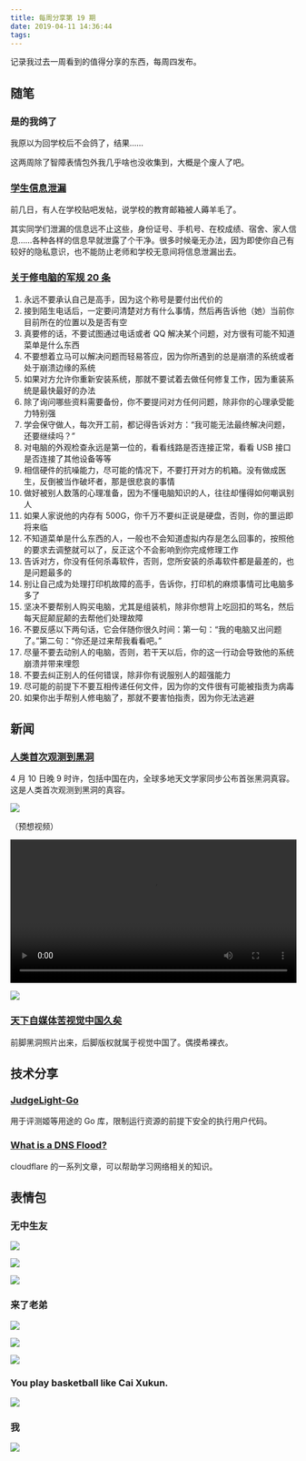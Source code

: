 ```yaml
---
title: 每周分享第 19 期
date: 2019-04-11 14:36:44
tags:
---
```


记录我过去一周看到的值得分享的东西，每周四发布。

<!--more-->

## 随笔

### 是的我鸽了

我原以为回学校后不会鸽了，结果……

这两周除了智障表情包外我几乎啥也没收集到，大概是个废人了吧。

### [学生信息泄漏](http://tieba.baidu.com/p/6096241573)

前几日，有人在学校贴吧发帖，说学校的教育邮箱被人薅羊毛了。

其实同学们泄漏的信息远不止这些，身份证号、手机号、在校成绩、宿舍、家人信息……各种各样的信息早就泄露了个干净。很多时候毫无办法，因为即使你自己有较好的隐私意识，也不能防止老师和学校无意间将信息泄漏出去。

### [关于修电脑的军规 20 条](https://www.v2ex.com/t/553034)

1. 永远不要承认自己是高手，因为这个称号是要付出代价的
2. 接到陌生电话后，一定要问清楚对方有什么事情，然后再告诉他（她）当前你目前所在的位置以及是否有空
3. 真要修的话，不要试图通过电话或者 QQ 解决某个问题，对方很有可能不知道菜单是什么东西
4. 不要想着立马可以解决问题而轻易答应，因为你所遇到的总是崩溃的系统或者处于崩溃边缘的系统
5. 如果对方允许你重新安装系统，那就不要试着去做任何修复工作，因为重装系统是最快最好的办法
6. 除了询问哪些资料需要备份，你不要提问对方任何问题，除非你的心理承受能力特别强
7. 学会保守做人，每次开工前，都记得告诉对方：“我可能无法最终解决问题，还要继续吗？”
8. 对电脑的外观检查永远是第一位的，看看线路是否连接正常，看看 USB 接口是否连接了其他设备等等
9. 相信硬件的抗噪能力，尽可能的情况下，不要打开对方的机箱。没有做成医生，反倒被当作破坏者，那是很悲哀的事情
10. 做好被别人数落的心理准备，因为不懂电脑知识的人，往往却懂得如何嘲讽别人
11. 如果人家说他的内存有 500G，你千万不要纠正说是硬盘，否则，你的噩运即将来临
12. 不知道菜单是什么东西的人，一般也不会知道虚拟内存是怎么回事的，按照他的要求去调整就可以了，反正这个不会影响到你完成修理工作
13. 告诉对方，你没有任何杀毒软件，否则，您所安装的杀毒软件都是最差的，也是问题最多的
14. 别让自己成为处理打印机故障的高手，告诉你，打印机的麻烦事情可比电脑多多了
15. 坚决不要帮别人购买电脑，尤其是组装机，除非你想背上吃回扣的骂名，然后每天屁颠屁颠的去帮他们处理故障
16. 不要反感以下两句话，它会伴随你很久时间：第一句：“我的电脑又出问题了。”第二句：“你还是过来帮我看看吧。”
17. 尽量不要去动别人的电脑，否则，若干天以后，你的这一行动会导致他的系统崩溃并带来埋怨
18. 不要去纠正别人的任何错误，除非你有说服别人的超强能力
19. 尽可能的前提下不要互相传递任何文件，因为你的文件很有可能被指责为病毒
20. 如果你出手帮别人修电脑了，那就不要害怕指责，因为你无法逃避

## 新闻

### [人类首次观测到黑洞](http://www.xinhuanet.com/tech/2019-04/10/c_1210105041.htm)

4 月 10 日晚 9 时许，包括中国在内，全球多地天文学家同步公布首张黑洞真容。这是人类首次观测到黑洞的真容。

![](/weekly19/v2-4525aa14d39a271097e6a45ed37a46bc_hd.jpg)

（预想视频）

<video src="/weekly19/7fe3a5b6-5b8b-11e9-95ff-0a580a4b7bd4.mp4" controls="controls" width="100%">
Your browser does not support the audio tag.
</video>

![](/weekly19/v2-1b42eeea03ce9edafdef82059ca6f617_hd.jpg)

### [天下自媒体苦视觉中国久矣](http://tech.sina.com.cn/csj/2019-04-11/doc-ihvhiqax1780663.shtml)

前脚黑洞照片出来，后脚版权就属于视觉中国了。偶摸希裸衣。

## 技术分享

### [JudgeLight-Go](https://github.com/MeiK2333/JudgeLight-Go)

用于评测姬等用途的 Go 库，限制运行资源的前提下安全的执行用户代码。

### [What is a DNS Flood?](https://www.cloudflare.com/learning/ddos/dns-flood-ddos-attack/)

cloudflare 的一系列文章，可以帮助学习网络相关的知识。

## 表情包

### 无中生友

![](/weekly19/无中生有1.jpg)

![](/weekly19/无中生有3.jpg)

![](/weekly19/无中生有.jpg)

### 来了老弟

![](/weekly19/6e6700f79052982249ccc9bcd9ca7bcb0b46d492.jpg)

![](/weekly19/0f3b972f07082838df12f261b699a9014c08f168.jpg)

![](/weekly19/c8ba9025bc315c60a162969083b1cb134854779a.jpg)

### You play basketball like Cai Xukun.

![](/weekly19/cxk.gif)

### 我

![](/weekly19/4511.jpg)

